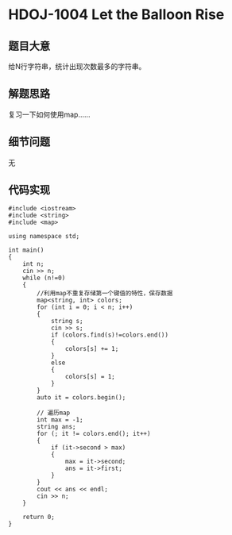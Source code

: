 # HDOJ-1004 Let the Balloon Rise
## 题目大意
给N行字符串，统计出现次数最多的字符串。
## 解题思路
复习一下如何使用map……
## 细节问题
无
## 代码实现
```
#include <iostream>
#include <string>
#include <map>

using namespace std;

int main()
{
	int n;
	cin >> n;
	while (n!=0)
	{
		//利用map不重复存储第一个键值的特性，保存数据
		map<string, int> colors;
		for (int i = 0; i < n; i++)
		{
			string s;
			cin >> s;
			if (colors.find(s)!=colors.end())
			{
				colors[s] += 1;
			}
			else
			{
				colors[s] = 1;
			}
		}
		auto it = colors.begin();

		// 遍历map
		int max = -1;
		string ans;
		for (; it != colors.end(); it++)
		{
			if (it->second > max)
			{
				max = it->second;
				ans = it->first;
			}
		}
		cout << ans << endl;
		cin >> n;
	}
	
	return 0;
}
```
